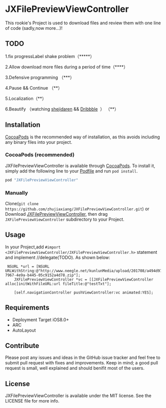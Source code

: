 # JXFilePreviewViewController
This rookie's Project is used to download files and review them with one line of code (sadly,now more...)!
## TODO
1.fix progressLabel shake problem（*****）

2.Allow download more files during a period of time（****）

3.Defensive programming （***）

4.Pause && Continue （**）

5.Localization（**）

6.Beautify （watching [shejidaren](http://www.shejidaren.com/100-free-loading-progress-bar-psd-downloads.html) && [Dribbble](https://dribbble.com)   ） （**）

## Installation

[CocoaPods](http://cocoapods.org) is the recommended way of installation, as this avoids including any binary files into your project.

### CocoaPods (recommended)

JXFilePreviewViewController is available through [CocoaPods](http://cocoapods.org). To install
it, simply add the following line to your [Podfile](http://cocoapods.org/#get_started) and run `pod install`.

```ruby
pod "JXFilePreviewViewController"
```

### Manually

Clone(`git clone https://github.com/zhujiaxiang/JXFilePreviewViewController.git`) or  Download [JXFilePreviewViewController](https://github.com/zhujiaxiang/JXFilePreviewViewController/archive/master.zip), then drag `JXFilePreviewViewController` subdirectory to your Project.


## Usage

In your Project,add `#import <JXFilePreviewViewController/JXFilePreviewViewController.h>` statement and implement //delegate(TODO). As shown below:

```Objc
 NSURL *url = [NSURL URLWithString:@"http://www.neegle.net/kunlunMedia/upload/201708/a494d97e-7967-4e9a-b445-05c9152a4d78.zip"];
    JXFilePreviewViewController *vc = [[JXFilePreviewViewController alloc]initWithFileURL:url fileTitle:@"testTxt"];
    
    [self.navigationController pushViewController:vc animated:YES];

```

## Requirements

* Deployment Target iOS8.0+
* ARC
* AutoLayout


## Contribute

Please post any issues and ideas in the GitHub issue tracker and feel free to submit pull request with fixes and improvements. Keep in mind; a good pull request is small, well explained and should benifit most of the users.


## License

JXFilePreviewViewController is available under the MIT license. See the LICENSE file for more info.
